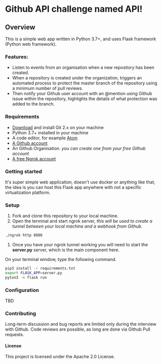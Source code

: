 # Github API challenge named API!

## Overview

This is a simple web app written in Python 3.7+, and uses Flask framework (Python web framework).

### Features:

- Listen to events from an organisation when a new repository has been created.
- When a repository is created under the organization, triggers an automated process to protect the master branch of the repository using a minimum number of pull reviews.
- Then notify your Github user account with an @mention using Github issue within the repository, highlights the details of what protection was added to the branch.

### Requirements

- [Download](https://git-scm.com/) and install Git 2.x on your machine
- Python 3.7+ installed in your machine
- A code editor, for example [Atom](https://atom.io)
- [A Github account](https://github.com)
- An Github Organisation. _you can create one from your free Github account_
- [A free Ngrok account](https://ngrok.com/)

### Getting started

It's super simple web application, doesn't use docker or anything like that, the idea is you can host this Flask app anywhere with not a specific virtualization platform.

### Setup

1. Fork and clone this repository to your local machine.
2. Open the terminal and start ngrok server, _this will be used to create a tunnel between your local machine and a webhook from Github._

```bash
./ngrok http 8080
```

1. Once you have your ngrok tunnel working you will need to start the **server.py** server, which is the main component here.

On your terminal window, type the following command.

```bash
pip3 install -r requirements.txt
export FLASK_APP=server.py
pyton3 -m flask run
```

### Configuration

TBD

### Contributing

Long-term discussion and bug reports are limited only during the interview with Github. Code reviews are possible, as long are done via Github Pull requests.

#### License

This project is licensed under the Apache 2.0 License.
